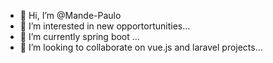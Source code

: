 - 👋 Hi, I’m @Mande-Paulo
- 👀 I’m interested in new opportortunities...
- 🌱 I’m currently spring boot ...
- 💞️ I’m looking to collaborate on vue.js and laravel projects...

<!---
Mande-RS/Mande-RS is a ✨ special ✨ repository because its `README.md` (this file) appears on your GitHub profile.
You can click the Preview link to take a look at your changes.
--->
